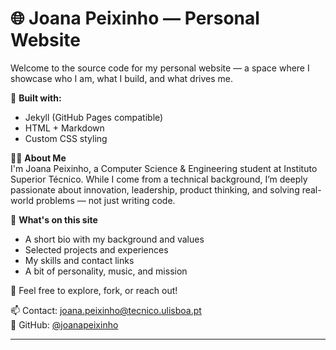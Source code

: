 # 🌐 Joana Peixinho — Personal Website

Welcome to the source code for my personal website — a space where I showcase who I am, what I build, and what drives me.

🚀 **Built with:**  
- Jekyll (GitHub Pages compatible)
- HTML + Markdown
- Custom CSS styling

👩‍💻 **About Me**  
I'm Joana Peixinho, a Computer Science & Engineering student at Instituto Superior Técnico. While I come from a technical background, I’m deeply passionate about innovation, leadership, product thinking, and solving real-world problems — not just writing code.

🎯 **What's on this site**  
- A short bio with my background and values  
- Selected projects and experiences  
- My skills and contact links  
- A bit of personality, music, and mission

🧡 Feel free to explore, fork, or reach out!

📫 Contact: [joana.peixinho@tecnico.ulisboa.pt](mailto:joana.peixinho@tecnico.ulisboa.pt)  
🔗 GitHub: [@joanapeixinho](https://github.com/joanapeixinho)

---

